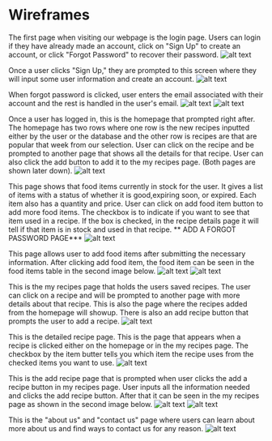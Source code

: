 # Wireframes

The first page when visiting our webpage is the login page. Users can login if they have already made an account, click on "Sign Up" to create an account, or click "Forgot Password" to recover their password. 
![alt text](LoginPage.jpg)




Once a user clicks "Sign Up," they are prompted to this screen where they will input some user information and create an account.
![alt text](SignUp.jpg)




When forgot password is clicked, user enters the email associated with their account and the rest is handled in the user's email.
![alt text](Forgotpassword.png)
![alt text](Forgotpassword2.png)


Once a user has logged in, this is the homepage that prompted right after. The homepage has two rows where one row is the new recipes inputted either by the user or the database and the other row is recipes are that are popular that week from our selection. User can click on the recipe and be prompted to another page that shows all the details for that recipe. User can also click the add button to add it to the my recipes page. (Both pages are shown later down).
![alt text](Homepage.jpg)

This page shows that food items currently in stock for the user. It gives a list of items with a status of whether it is good,expiring soon, or expired. Each item also has a quantity and price. User can click on add food item button to add more food items.  The checkbox is to indicate if you want to see that item used in a recipe. If the box is checked, in the recipe details page it will tell if that item is in stock and used in that recipe. ** ADD A FORGOT PASSWORD PAGE***
![alt text](fooditemstable.jpg)

This page allows user to add food items after submitting the necessary information. After clicking add food item, the food item can be seen in the food items table in the second image below. 
![alt text](additempage.jpg)
![alt text](fooditemstable2.jpg)

This is the my recipes page that holds the users saved recipes. The user can click on a recipe and will be prompted to another page with more details about that recipe. This is also the page where the recipes added from the homepage will showup. There is also an add recipe button that prompts the user to add a recipe. 
![alt text](Recipes.jpg)

This is the detailed recipe page. This is the page that appears when a recipe is clicked either on the homepage or in the my recipes page. The checkbox by the item butter tells you which item the recipe uses from the checked items you want to use.
![alt text](RecipeFound.jpg)

This is the add recipe page that is prompted when user clicks the add a recipe button in my recipes page. User inputs all the information needed and clicks the add recipe button. After that it can be seen in the my recipes page as shown in the second image below. 
![alt text](addrecipe.jpg)
![alt text](Recipes2.jpg)



This is the "about us" and "contact us" page where users can learn about more about us and find ways to contact us for any reason. 
![alt text](aboutuspage.jpg)
